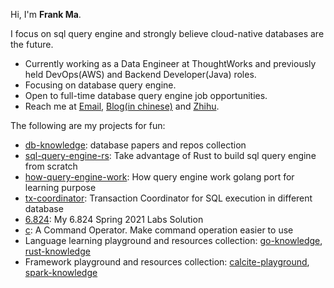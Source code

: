Hi, I'm **Frank Ma**.

I focus on sql query engine and strongly believe cloud-native databases are the future.

- Currently working as a Data Engineer at ThoughtWorks and previously held DevOps(AWS) and Backend Developer(Java) roles.
- Focusing on database query engine.
- Open to full-time database query engine job opportunities.
- Reach me at [Email](mailto:fedomn.ma@gmail.com), [Blog(in chinese)](https://frankma.me) and [Zhihu](https://www.zhihu.com/people/fedomn).

The following are my projects for fun:

- [db-knowledge](https://github.com/Fedomn/db-knowledge): database papers and repos collection
- [sql-query-engine-rs](https://github.com/Fedomn/sql-query-engine-rs): Take advantage of Rust to build sql query engine from scratch
- [how-query-engine-work](https://github.com/Fedomn/how-query-engine-work): How query engine work golang port for learning purpose
- [tx-coordinator](https://github.com/Fedomn/tx-coordinator): Transaction Coordinator for SQL execution in different database
- [6.824](https://github.com/Fedomn/6.824): My 6.824 Spring 2021 Labs Solution
- [c](https://github.com/Fedomn/c): A Command Operator. Make command operation easier to use
- Language learning playground and resources collection: [go-knowledge](https://github.com/Fedomn/go-knowledge), [rust-knowledge](https://github.com/Fedomn/rust-knowledge)
- Framework playground and resources collection: [calcite-playground](https://github.com/Fedomn/calcite-playground), [spark-knowledge](https://github.com/Fedomn/spark-knowledge)
